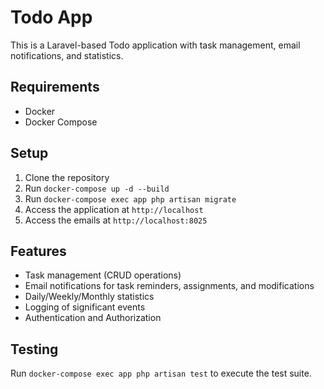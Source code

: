 # Todo App

This is a Laravel-based Todo application with task management, email notifications, and statistics.

## Requirements

-   Docker
-   Docker Compose

## Setup

1. Clone the repository
2. Run `docker-compose up -d --build`
3. Run `docker-compose exec app php artisan migrate`
4. Access the application at `http://localhost`
5. Access the emails at `http://localhost:8025`

## Features

-   Task management (CRUD operations)
-   Email notifications for task reminders, assignments, and modifications
-   Daily/Weekly/Monthly statistics
-   Logging of significant events
-   Authentication and Authorization



## Testing

Run `docker-compose exec app php artisan test` to execute the test suite.
